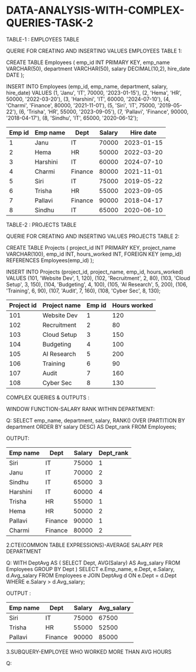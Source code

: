 # DATA-ANALYSIS-WITH-COMPLEX-QUERIES-TASK-2

TABLE-1 : EMPLOYEES TABLE

QUERIE FOR CREATING AND INSERTING VALUES EMPLOYEES TABLE 1:

CREATE TABLE Employees (
    emp_id INT PRIMARY KEY,
    emp_name VARCHAR(50),
    department VARCHAR(50),
    salary DECIMAL(10,2),
    hire_date DATE
);

INSERT INTO Employees (emp_id, emp_name, department, salary, hire_date) VALUES
(1, 'Janu', 'IT', 70000, '2023-01-15'),
(2, 'Hema', 'HR', 50000, '2022-03-20'),
(3, 'Harshini', 'IT', 60000, '2024-07-10'),
(4, 'Charmi', 'Finance', 80000, '2021-11-01'),
(5, 'Siri', 'IT', 75000, '2019-05-22'),
(6, 'Trisha', 'HR', 55000, '2023-09-05'),
(7, 'Pallavi', 'Finance', 90000, '2018-04-17'),
(8, 'Sindhu', 'IT', 65000, '2020-06-12');


|Emp id  | Emp name   | Dept    |  Salary   | Hire date   |
|--------|------------|---------|-----------|-------------|
| 1      | Janu       | IT      | 70000     | 2023-01-15  | 
| 2      | Hema       | HR      | 50000     | 2022-03-20  |
| 3      | Harshini   | IT      | 60000     | 2024-07-10  |
| 4      | Charmi     | Finance | 80000     | 2021-11-01  |
| 5      | Siri       | IT      | 75000     | 2019-05-22  |
| 6      | Trisha     | HR      | 55000     | 2023-09-05  |
| 7      | Pallavi    | Finance | 90000     | 2018-04-17  |     
| 8      | Sindhu     | IT      | 65000     | 2020-06-10  |


TABLE-2 : PROJECTS TABLE

QUERIE FOR CREATING AND INSERTING VALUES PROJECTS TABLE 2:

CREATE TABLE Projects (
    project_id INT PRIMARY KEY,
    project_name VARCHAR(100),
    emp_id INT,
    hours_worked INT,
    FOREIGN KEY (emp_id) REFERENCES Employees(emp_id)
);

INSERT INTO Projects (project_id, project_name, emp_id, hours_worked) VALUES
(101, 'Website Dev', 1, 120),
(102, 'Recruitment', 2, 80),
(103, 'Cloud Setup', 3, 150),
(104, 'Budgeting', 4, 100),
(105, 'AI Research', 5, 200),
(106, 'Training', 6, 90),
(107, 'Audit', 7, 160),
(108, 'Cyber Sec', 8, 130);

|Project id | Project name  | Emp id  | Hours worked|
|-----------|---------------|---------|-------------|
| 101       | Website Dev   | 1       | 120         |
| 102       | Recruitment   | 2       | 80          |
| 103       | Cloud Setup   | 3       | 150         |
| 104       | Budgeting     | 4       | 100         |
| 105       | AI Research   | 5       | 200         |
| 106       | Training      | 6       | 90          |
| 107       | Audit         | 7       | 160         |
| 108       | Cyber Sec     | 8       | 130         |

COMPLEX QUERIES & OUTPUTS :

WINDOW FUNCTION-SALARY RANK WITHIN DEPARTMENT:

Q: SELECT 
    emp_name,
    department,
    salary,
    RANK() OVER (PARTITION BY department ORDER BY salary DESC) AS Dept_rank
FROM Employees;

OUTPUT:

|Emp name   | Dept   | Salary  | Dept_rank |
|-----------|--------|---------|-----------|
| Siri      | IT     | 75000   | 1         |
| Janu      | IT     | 70000   | 2         |
| Sindhu    | IT     | 65000   | 3         |
| Harshini  | IT     | 60000   | 4         |
| Trisha    | HR     | 55000   | 1         |
| Hema      | HR     | 50000   | 2         |
| Pallavi   | Finance| 90000   | 1         |
| Charmi    | Finance| 80000   | 2         |

2.CTE(COMMON TABLE EXPRESSIONS)-AVERAGE SALARY PER DEPARTMENT

Q: WITH DeptAvg AS (
    SELECT Dept, AVG(Salary) AS Avg_salary
    FROM Employees
    GROUP BY Dept
)
SELECT e.Emp_name, e.Dept, e.Salary, d.Avg_salary
FROM Employees e
JOIN DeptAvg d ON e.Dept = d.Dept
WHERE e.Salary > d.Avg_salary;

OUTPUT :

|Emp name  |Dept    |Salary   |Avg_salary |
|----------|--------|---------|-----------|
| Siri     | IT     | 75000   | 67500     |
| Trisha   | HR     | 55000   | 52500     |
| Pallavi  | Finance| 90000   | 85000     |

3.SUBQUERY-EMPLOYEE WHO WORKED MORE THAN AVG HOURS

Q: 















